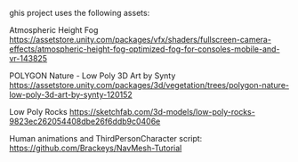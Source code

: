 ghis project uses the following assets:

Atmospheric Height Fog
https://assetstore.unity.com/packages/vfx/shaders/fullscreen-camera-effects/atmospheric-height-fog-optimized-fog-for-consoles-mobile-and-vr-143825

POLYGON Nature - Low Poly 3D Art by Synty
https://assetstore.unity.com/packages/3d/vegetation/trees/polygon-nature-low-poly-3d-art-by-synty-120152

Low Poly Rocks
https://sketchfab.com/3d-models/low-poly-rocks-9823ec262054408dbe26f6ddb9c0406e


Human animations and ThirdPersonCharacter script:
https://github.com/Brackeys/NavMesh-Tutorial
